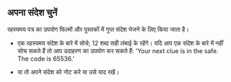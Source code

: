 ## अपना संदेश चुनें

रहस्यमय पत्र का उपयोग फिल्मों और पुस्तकों में गुप्त संदेश भेजने के लिए किया जाता है।

+ एक रहस्यमय संदेश के बारे में सोचे; 12 शब्द सही लंबाई के रहेंगे। यदि आप एक संदेश के बारे में नहीं सोच सकते हैं तो आप उदाहरण का उपयोग कर सकते हैं: 'Your next clue is in the safe. The code is 65536.'

+ या तो अपने संदेश को नोट करे या उसे याद रखें।